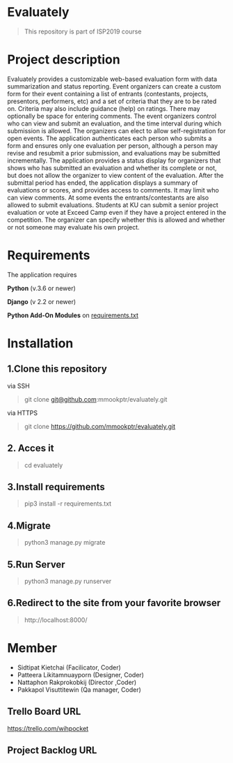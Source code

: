 # Evaluately

> This repository is part of ISP2019 course

# Project description

Evaluately provides a customizable web-based evaluation form with data summarization and status reporting. Event organizers can create a custom form for their event containing a list of entrants (contestants, projects, presentors, performers, etc) and a set of criteria that they are to be rated on. Criteria may also include guidance (help) on ratings. There may optionally be space for entering comments.
The event organizers control who can view and submit an evaluation, and the time interval during which submission is allowed. The organizers can elect to allow self-registration for open events.
The application authenticates each person who submits a form and ensures only one evaluation per person, although a person may revise and resubmit a prior submission, and evaluations may be submitted incrementally. The application provides a status display for organizers that shows who has submitted an evaluation and whether its complete or not, but does not allow the organizer to view content of the evaluation.
After the submittal period has ended, the application displays a summary of evaluations or scores, and provides access to comments. It may limit who can view comments.
At some events the entrants/contestants are also allowed to submit evaluations. Students at KU can submit a senior project evaluation or vote at Exceed Camp even if they have a project entered in the competition. The organizer can specify whether this is allowed and whether or not someone may evaluate his own project.

# Requirements

The application requires

**Python** (v.3.6 or newer)

**Django** (v 2.2 or newer)

**Python Add-On Modules** on [requirements.txt](requirements.txt)

# Installation

## 1.Clone this repository

via SSH

> git clone git@github.com:mmookptr/evaluately.git

via HTTPS

> git clone https://github.com/mmookptr/evaluately.git

## 2. Acces it

> cd evaluately

## 3.Install requirements

> pip3 install -r requirements.txt

## 4.Migrate

> python3 manage.py migrate

## 5.Run Server

> python3 manage.py runserver

## 6.Redirect to the site from your favorite browser

> http://localhost:8000/

# Member

- Sidtipat Kietchai (Facilicator, Coder)
- Patteera Likitamnuayporn (Designer, Coder)
- Nattaphon Rakprokobkij (Director ,Coder)
- Pakkapol Visuttitewin (Qa manager, Coder)

## Trello Board URL

https://trello.com/wihpocket

## Project Backlog URL

